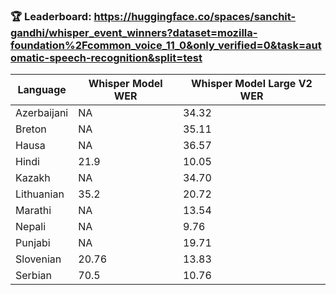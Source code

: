 

### 🏆 Leaderboard: https://huggingface.co/spaces/sanchit-gandhi/whisper_event_winners?dataset=mozilla-foundation%2Fcommon_voice_11_0&only_verified=0&task=automatic-speech-recognition&split=test



| Language     | Whisper Model WER | Whisper Model Large V2 WER |
|--------------|------------------|---------------------------|
| Azerbaijani  | NA               | 34.32                     |
| Breton       | NA               | 35.11                     |
| Hausa        | NA               | 36.57                     |
| Hindi        | 21.9             | 10.05                     |
| Kazakh       | NA               | 34.70                     |
| Lithuanian   | 35.2             | 20.72                     |
| Marathi      | NA               | 13.54                     |
| Nepali       | NA               | 9.76                      |
| Punjabi      | NA               | 19.71                     |
| Slovenian    | 20.76            | 13.83                     |
| Serbian      | 70.5             | 10.76                     |

